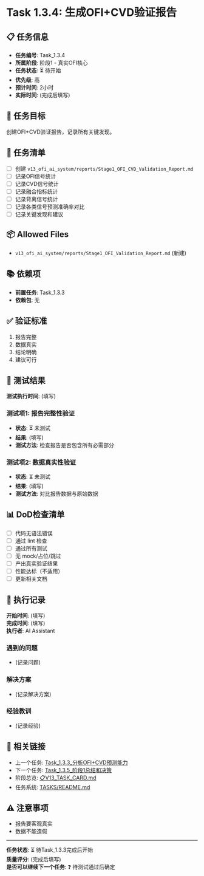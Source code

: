 # Task 1.3.4: 生成OFI+CVD验证报告

## 📋 任务信息
- **任务编号**: Task_1.3.4
- **所属阶段**: 阶段1 - 真实OFI核心
- **任务状态**: ⏳ 待开始
- **优先级**: 高
- **预计时间**: 2小时
- **实际时间**: (完成后填写)

## 🎯 任务目标
创建OFI+CVD验证报告，记录所有关键发现。

## 📝 任务清单
- [ ] 创建 `v13_ofi_ai_system/reports/Stage1_OFI_CVD_Validation_Report.md`
- [ ] 记录OFI信号统计
- [ ] 记录CVD信号统计
- [ ] 记录融合指标统计
- [ ] 记录背离信号统计
- [ ] 记录各类信号预测准确率对比
- [ ] 记录关键发现和建议

## 📦 Allowed Files
- `v13_ofi_ai_system/reports/Stage1_OFI_Validation_Report.md` (新建)

## 📚 依赖项
- **前置任务**: Task_1.3.3
- **依赖包**: 无

## ✅ 验证标准
1. 报告完整
2. 数据真实
3. 结论明确
4. 建议可行

## 🧪 测试结果
**测试执行时间**: (填写)

### 测试项1: 报告完整性验证
- **状态**: ⏳ 未测试
- **结果**: (填写)
- **测试方法**: 检查报告是否包含所有必需部分

### 测试项2: 数据真实性验证
- **状态**: ⏳ 未测试
- **结果**: (填写)
- **测试方法**: 对比报告数据与原始数据

## 📊 DoD检查清单
- [ ] 代码无语法错误
- [ ] 通过 lint 检查
- [ ] 通过所有测试
- [ ] 无 mock/占位/跳过
- [ ] 产出真实验证结果
- [ ] 性能达标（不适用）
- [ ] 更新相关文档

## 📝 执行记录
**开始时间**: (填写)  
**完成时间**: (填写)  
**执行者**: AI Assistant

### 遇到的问题
- (记录问题)

### 解决方案
- (记录解决方案)

### 经验教训
- (记录经验)

## 🔗 相关链接
- 上一个任务: [Task_1.3.3_分析OFI+CVD预测能力](./Task_1.3.3_分析OFI+CVD预测能力.md)
- 下一个任务: [Task_1.3.5_阶段1总结和决策](./Task_1.3.5_阶段1总结和决策.md)
- 阶段总览: [📋V13_TASK_CARD.md](../../📋V13_TASK_CARD.md)
- 任务系统: [TASKS/README.md](../README.md)

## ⚠️ 注意事项
- 报告要客观真实
- 数据不能造假

---
**任务状态**: ⏳ 待Task_1.3.3完成后开始  
**质量评分**: (完成后填写)  
**是否可以继续下一个任务**: ❓ 待测试通过后确定

